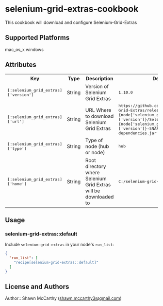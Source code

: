 # selenium-grid-extras-cookbook

This cookbook will download and configure Selenium-Grid-Extras

## Supported Platforms

mac_os_x
windows

## Attributes

<table>
  <tr>
    <th>Key</th>
    <th>Type</th>
    <th>Description</th>
    <th>Default</th>
  </tr>
  <tr>
    <td><tt>[:selenium_grid_extras]['version']</tt></td>
    <td>String</td>
    <td>Version of Selenium Grid Extras</td>
    <td><tt>1.10.0</tt></td>
  </tr>
  <tr>
    <td><tt>[:selenium_grid_extras]['url']</tt></td>
    <td>String</td>
    <td>URL Where to download Selenium Grid Extras</td>
    <td><tt>https://github.com/groupon/Selenium-Grid-Extras/releases/download/#{node['selenium_grid_extras']['version']}/SeleniumGridExtras-#{node['selenium_grid_extras']['version']}-SNAPSHOT-jar-with-dependencies.jar</tt></td>
  </tr>
  <tr>
    <td><tt>[:selenium_grid_extras]['type']</tt></td>
    <td>String</td>
    <td>Type of node (hub or node)</td>
    <td><tt>hub</tt></td>
  </tr>
  <tr>
    <td><tt>[:selenium_grid_extras]['home']</tt></td>
    <td>String</td>
    <td>Root directory where Selenium Grid Extras will be downloaded to</td>
    <td><tt>C:/selenium-grid-extras</tt></td>
  </tr>
</table>

## Usage

### selenium-grid-extras::default

Include `selenium-grid-extras` in your node's `run_list`:

```json
{
  "run_list": [
    "recipe[selenium-grid-extras::default]"
  ]
}
```

## License and Authors

Author:: Shawn McCarthy (shawn.mccarthy3@gmail.com)

